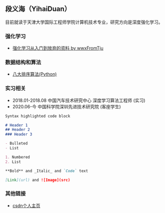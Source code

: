 ## 段义海（YihaiDuan）

目前就读于天津大学国际工程师学院计算机技术专业，研究方向是深度强化学习。

### 强化学习
- [强化学习从入门到放弃的资料 by wwxFromTju](https://github.com/wwxFromTju/awesome-reinforcement-learning-zh)

### 数据结构和算法

- [八大排序算法(Python)](YihaiDuan.github.io/Data_structure_and_algorithm/sort.html)

### 实习相关
- 2018.01-2018.08 中国汽车技术研究中心 深度学习算法工程师  (实习)
- 2020.06-今 中国科学院深圳先进技术研究院  (客座学生)

```markdown
Syntax highlighted code block

# Header 1
## Header 2
### Header 3

- Bulleted
- List

1. Numbered
2. List

**Bold** and _Italic_ and `Code` text

[Link](url) and ![Image](src)
```
### 其他链接
- [csdn个人主页](https://me.csdn.net/greyduan)
